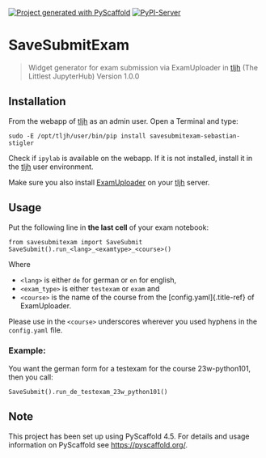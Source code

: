 [![Project generated with PyScaffold](https://img.shields.io/badge/-PyScaffold-005CA0?logo=pyscaffold)](https://pyscaffold.org/)
[![PyPI-Server](https://img.shields.io/pypi/v/savesubmitexam-sebastian-stigler.svg)](https://pypi.org/project/savesubmitexam-sebastian-stigler/)

# SaveSubmitExam

> Widget generator for exam submission via ExamUploader in
> [tljh](https://tljh.jupyter.org/en/latest/index.html) (The Littlest
> JupyterHub) Version 1.0.0

## Installation

From the webapp of [tljh](https://tljh.jupyter.org/en/latest/index.html)
as an admin user. Open a Terminal and type:

``` {.}
sudo -E /opt/tljh/user/bin/pip install savesubmitexam-sebastian-stigler
```

Check if ``ipylab`` is available on the webapp. If it is not installed, install it in the
[tljh](https://tljh.jupyter.org/en/latest/index.html) user environment.

Make sure you also install
[ExamUploader](https://pypi.org/project/examuploader-sebastian-stigler/)
on your [tljh](https://tljh.jupyter.org/en/latest/index.html) server.

## Usage

Put the following line in **the last cell** of your exam notebook:

``` {.}
from savesubmitexam import SaveSubmit
SaveSubmit().run_<lang>_<examtype>_<course>()
```

Where

-   `<lang>` is either `de` for german or `en` for english,
-   `<exam_type>` is either `testexam` or `exam` and
-   `<course>` is the name of the course from the
    [config.yaml]{.title-ref} of ExamUploader.

Please use in the `<course>` underscores wherever you used hyphens in
the `config.yaml` file.

### Example:

You want the german form for a testexam for the course 23w-python101,
then you call:

``` {.}
SaveSubmit().run_de_testexam_23w_python101()
```

## Note

This project has been set up using PyScaffold 4.5. For details and usage
information on PyScaffold see <https://pyscaffold.org/>.
